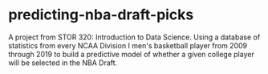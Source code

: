 # predicting-nba-draft-picks
A project from STOR 320: Introduction to Data Science. Using a database of statistics from every NCAA Division I men's basketball player from 2009 through 2019 to build a predictive model of whether a given college player will be selected in the NBA Draft.
